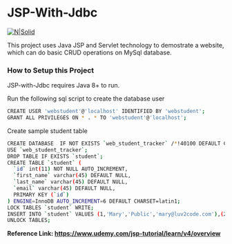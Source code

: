 # JSP-With-Jdbc

[![N|Solid](http://selftutorials.in/self_res/assets/courses/jsp_servlet_mysql.jpg)](http://selftutorials.in/)

This project uses Java JSP and Servlet technology to demostrate a website, which can do basic CRUD operations on MySql database.

 
### How to Setup this Project

JSP-with-Jdbc requires Java 8+ to run.

Run the following sql script to create the database user

```sh
CREATE USER 'webstudent'@'localhost' IDENTIFIED BY 'webstudent';
GRANT ALL PRIVILEGES ON * . * TO 'webstudent'@'localhost';
```

Create sample student table

```sh
CREATE DATABASE  IF NOT EXISTS `web_student_tracker` /*!40100 DEFAULT CHARACTER SET latin1 */;
USE `web_student_tracker`;
DROP TABLE IF EXISTS `student`;
CREATE TABLE `student` (
  `id` int(11) NOT NULL AUTO_INCREMENT,
  `first_name` varchar(45) DEFAULT NULL,
  `last_name` varchar(45) DEFAULT NULL,
  `email` varchar(45) DEFAULT NULL,
  PRIMARY KEY (`id`)
) ENGINE=InnoDB AUTO_INCREMENT=6 DEFAULT CHARSET=latin1;
LOCK TABLES `student` WRITE;
INSERT INTO `student` VALUES (1,'Mary','Public','mary@luv2code.com'),(2,'John','Doe','john@luv2code.com'),(3,'Ajay','Rao','ajay@luv2code.com'),(4,'Bill','Neely','bill@luv2code.com'),(5,'Maxwell','Dixon','max@luv2code.com');
UNLOCK TABLES;
```

**Reference Link: https://www.udemy.com/jsp-tutorial/learn/v4/overview**



